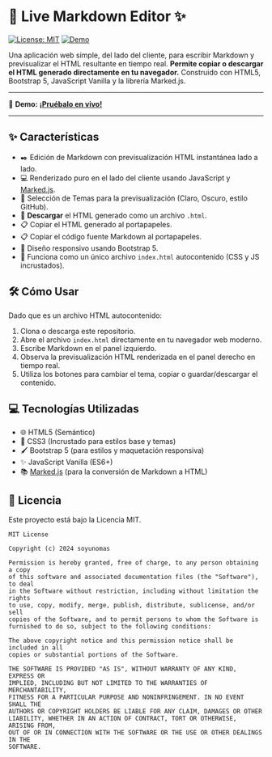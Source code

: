 # 📄 Live Markdown Editor ✨

[![License: MIT](https://img.shields.io/badge/License-MIT-yellow.svg)](https://opensource.org/licenses/MIT) [![Demo](https://img.shields.io/badge/Demo-Live!-brightgreen)](https://soyunomas.github.io/Live-Markdown-Editor/index.html)

Una aplicación web simple, del lado del cliente, para escribir Markdown y previsualizar el HTML resultante en tiempo real. **Permite copiar o descargar el HTML generado directamente en tu navegador.** Construido con HTML5, Bootstrap 5, JavaScript Vanilla y la librería Marked.js.

---

🚀 **Demo:** [**¡Pruébalo en vivo!**](https://soyunomas.github.io/Live-Markdown-Editor/index.html)

---

## ✨ Características

*   ✒️ Edición de Markdown con previsualización HTML instantánea lado a lado.
*   💻 Renderizado puro en el lado del cliente usando JavaScript y [Marked.js](https://marked.js.org/).
*   🎨 Selección de Temas para la previsualización (Claro, Oscuro, estilo GitHub).
*   💾 **Descargar** el HTML generado como un archivo `.html`.
*   📋 Copiar el HTML generado al portapapeles.
*   📋 Copiar el código fuente Markdown al portapapeles.
*   📱 Diseño responsivo usando Bootstrap 5.
*   📄 Funciona como un único archivo `index.html` autocontenido (CSS y JS incrustados).

## 🛠️ Cómo Usar

Dado que es un archivo HTML autocontenido:

1.  Clona o descarga este repositorio.
2.  Abre el archivo `index.html` directamente en tu navegador web moderno.
3.  Escribe Markdown en el panel izquierdo.
4.  Observa la previsualización HTML renderizada en el panel derecho en tiempo real.
5.  Utiliza los botones para cambiar el tema, copiar o guardar/descargar el contenido.

## 💻 Tecnologías Utilizadas

*   🌐 HTML5 (Semántico)
*   🎨 CSS3 (Incrustado para estilos base y temas)
*   🖌️ Bootstrap 5 (para estilos y maquetación responsiva)
*   ✨ JavaScript Vanilla (ES6+)
*   📚 [Marked.js](https://marked.js.org/) (para la conversión de Markdown a HTML)

## 📄 Licencia

Este proyecto está bajo la Licencia MIT.

```text
MIT License

Copyright (c) 2024 soyunomas

Permission is hereby granted, free of charge, to any person obtaining a copy
of this software and associated documentation files (the "Software"), to deal
in the Software without restriction, including without limitation the rights
to use, copy, modify, merge, publish, distribute, sublicense, and/or sell
copies of the Software, and to permit persons to whom the Software is
furnished to do so, subject to the following conditions:

The above copyright notice and this permission notice shall be included in all
copies or substantial portions of the Software.

THE SOFTWARE IS PROVIDED "AS IS", WITHOUT WARRANTY OF ANY KIND, EXPRESS OR
IMPLIED, INCLUDING BUT NOT LIMITED TO THE WARRANTIES OF MERCHANTABILITY,
FITNESS FOR A PARTICULAR PURPOSE AND NONINFRINGEMENT. IN NO EVENT SHALL THE
AUTHORS OR COPYRIGHT HOLDERS BE LIABLE FOR ANY CLAIM, DAMAGES OR OTHER
LIABILITY, WHETHER IN AN ACTION OF CONTRACT, TORT OR OTHERWISE, ARISING FROM,
OUT OF OR IN CONNECTION WITH THE SOFTWARE OR THE USE OR OTHER DEALINGS IN THE
SOFTWARE.
